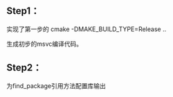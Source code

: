 ## Step1：

实现了第一步的 cmake -DMAKE_BUILD_TYPE=Release ..

生成初步的msvc编译代码。

## Step2：

为find_package引用方法配置库输出